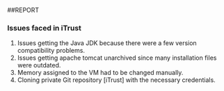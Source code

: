 
##REPORT


### Issues faced in iTrust

1. Issues getting the Java JDK because there were a few version compatibility problems.
2. Issues getting apache tomcat unarchived since many installation files were outdated.
3. Memory assigned to the VM had to be changed manually.
4. Cloning private Git repository [iTrust] with the necessary credentials.

